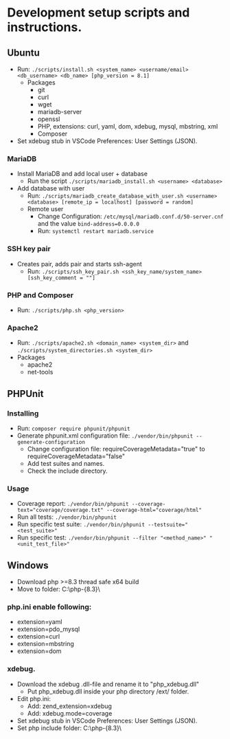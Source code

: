 # Development setup scripts and instructions.

## Ubuntu
* Run: ``./scripts/install.sh <system_name> <username/email> <db_username> <db_name> [php_version = 8.1]``
  * Packages
    * git
    * curl
    * wget
    * mariadb-server
    * openssl
    * PHP, extensions: curl, yaml, dom, xdebug, mysql, mbstring, xml
    * Composer
* Set xdebug stub in VSCode Preferences: User Settings (JSON).

### MariaDB
* Install MariaDB and add local user + database
  * Run the script ``./scripts/mariadb_install.sh <username> <database>``
* Add database with user
  * Run: ``./scripts/mariadb_create_database_with_user.sh <username> <database> [remote_ip = localhost] [password = random]``
  * Remote user
    * Change Configuration: ``/etc/mysql/mariadb.conf.d/50-server.cnf`` and the value ``bind-address=0.0.0.0``
    * Run: ``systemctl restart mariadb.service``

### SSH key pair
* Creates pair, adds pair and starts ssh-agent
  * Run: ``./scripts/ssh_key_pair.sh <ssh_key_name/system_name> [ssh_key_comment = ""]``

### PHP and Composer
* Run: ``./scripts/php.sh <php_version>``

### Apache2
* Run: ``./scripts/apache2.sh <domain_name> <system_dir>`` and ``./scripts/system_directories.sh <system_dir>``
* Packages
  * apache2
  * net-tools

## PHPUnit 
### Installing
* Run: ``composer require phpunit/phpunit``
* Generate phpunit.xml configuration file: ``./vendor/bin/phpunit --generate-configuration``
  * Change configuration file: requireCoverageMetadata="true" to requireCoverageMetadata="false"
  * Add test suites and names.
  * Check the include directory.

### Usage
* Coverage report: ``./vendor/bin/phpunit --coverage-text="coverage/coverage.txt" --coverage-html="coverage/html"``
* Run all tests: ``./vendor/bin/phpunit``
* Run specific test suite: ``./vendor/bin/phpunit --testsuite="<test_suite>"``
* Run specific test: ``./vendor/bin/phpunit --filter "<method_name>" "<unit_test_file>"``

## Windows
* Download php >=8.3 thread safe x64 build
* Move to folder: C:\php-{8.3}\

### php.ini enable following:
* extension=yaml
* extension=pdo_mysql
* extension=curl
* extension=mbstring
* extension=dom

### xdebug.
* Download the xdebug .dll-file and rename it to "php_xdebug.dll"
  * Put php_xdebug.dll inside your php directory /ext/ folder.
* Edit php.ini:
  * Add: zend_extension=xdebug
  * Add: xdebug.mode=coverage
* Set xdebug stub in VSCode Preferences: User Settings (JSON).
* Set php include folder: C:\php-{8.3}\
